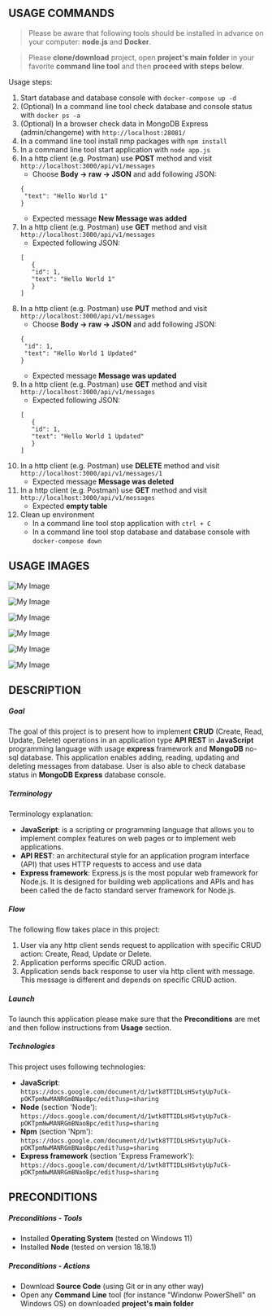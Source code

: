 USAGE COMMANDS
--------------

> Please be aware that following tools should be installed in advance on your computer: **node.js** and **Docker**. 

> Please **clone/download** project, open **project's main folder** in your favorite **command line tool** and then **proceed with steps below**. 

Usage steps:
1. Start database and database console with `docker-compose up -d`
1. (Optional) In a command line tool check database and console status with `docker ps -a`
1. (Optional) In a browser check data in MongoDB Express (admin/changeme) with `http://localhost:28081/`
1. In a command line tool install nmp packages with `npm install`
1. In a command line tool start application with `node app.js`
1. In a http client (e.g. Postman) use **POST** method and visit `http://localhost:3000/api/v1/messages`
   * Choose **Body -> raw -> JSON** and add following JSON:
   ```
   {
    "text": "Hello World 1"
   }
   ```
   * Expected message **New Message was added**
1. In a http client (e.g. Postman) use **GET** method and visit `http://localhost:3000/api/v1/messages`
   * Expected following JSON:
   ```
   [
      {
      "id": 1,
      "text": "Hello World 1"
      }
   ]
   ```
1. In a http client (e.g. Postman) use **PUT** method and visit `http://localhost:3000/api/v1/messages`
   * Choose **Body -> raw -> JSON** and add following JSON:
   ```
   {
    "id": 1,
    "text": "Hello World 1 Updated"
   }
   ```
   * Expected message **Message was updated**
1. In a http client (e.g. Postman) use **GET** method and visit `http://localhost:3000/api/v1/messages`
   * Expected following JSON:
   ```
   [
      {
      "id": 1,
      "text": "Hello World 1 Updated"
      }
   ]
   ```
1. In a http client (e.g. Postman) use **DELETE** method and visit `http://localhost:3000/api/v1/messages/1`
   * Expected message **Message was deleted**
1. In a http client (e.g. Postman) use **GET** method and visit `http://localhost:3000/api/v1/messages`
   * Expected **empty table**
1. Clean up environment 
     * In a command line tool stop application with `ctrl + C`
     * In a command line tool stop database and database console with `docker-compose down`


USAGE IMAGES
------------

![My Image](readme-images/image-01.png)

![My Image](readme-images/image-02.png)

![My Image](readme-images/image-03.png)

![My Image](readme-images/image-04.png)

![My Image](readme-images/image-05.png)

![My Image](readme-images/image-06.png)


DESCRIPTION
-----------

##### Goal
The goal of this project is to present how to implement **CRUD** (Create, Read, Update, Delete) operations in an application type **API REST** in **JavaScript** programming language with usage **express** framework and **MongoDB** no-sql database. This application enables adding, reading, updating and deleting messages from database. User is also able to check database status in **MongoDB Express** database console.

##### Terminology
Terminology explanation:
* **JavaScript**: is a scripting or programming language that allows you to implement complex features on web pages or to implement web applications.
* **API REST**: an architectural style for an application program interface (API) that uses HTTP requests to access and use data
* **Express framework**: Express.js is the most popular web framework for Node.js. It is designed for building web applications and APIs and has been called the de facto standard server framework for Node.js.

##### Flow
The following flow takes place in this project:
1. User via any http client sends request to application with specific CRUD action: Create, Read, Update or Delete.
1. Application performs specific CRUD action.
1. Application sends back response to user via http client with message. This message is different and depends on specific CRUD action.

##### Launch
To launch this application please make sure that the **Preconditions** are met and then follow instructions from **Usage** section.

##### Technologies
This project uses following technologies:
* **JavaScript**: `https://docs.google.com/document/d/1wtk8TTIDLsHSvtyUp7uCk-pOKTpmNwMANRGmBNaoBpc/edit?usp=sharing`
* **Node** (section 'Node'): `https://docs.google.com/document/d/1wtk8TTIDLsHSvtyUp7uCk-pOKTpmNwMANRGmBNaoBpc/edit?usp=sharing`
* **Npm** (section 'Npm'): `https://docs.google.com/document/d/1wtk8TTIDLsHSvtyUp7uCk-pOKTpmNwMANRGmBNaoBpc/edit?usp=sharing`
* **Express framework** (section 'Express Framework'): `https://docs.google.com/document/d/1wtk8TTIDLsHSvtyUp7uCk-pOKTpmNwMANRGmBNaoBpc/edit?usp=sharing`


PRECONDITIONS
-------------

##### Preconditions - Tools
* Installed **Operating System** (tested on Windows 11)
* Installed **Node** (tested on version 18.18.1)

##### Preconditions - Actions
* Download **Source Code** (using Git or in any other way) 
* Open any **Command Line** tool (for instance "Windonw PowerShell" on Windows OS) on downloaded **project's main folder**